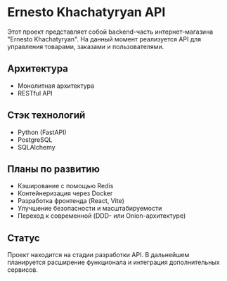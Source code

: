 # Ernesto Khachatyryan API

Этот проект представляет собой backend-часть интернет-магазина "Ernesto Khachatyryan". На данный момент реализуется API для управления товарами, заказами и пользователями.

## Архитектура

- Монолитная архитектура
- RESTful API

## Стэк технологий

- Python (FastAPI)
- PostgreSQL
- SQLAlchemy

## Планы по развитию

- Кэширование с помощью Redis
- Контейнеризация через Docker
- Разработка фронтенда (React, Vite)
- Улучшение безопасности и масштабируемости
- Переход к современной (DDD- или Onion-архитектуре)

## Статус

Проект находится на стадии разработки API. В дальнейшем планируется расширение функционала и интеграция дополнительных сервисов.
